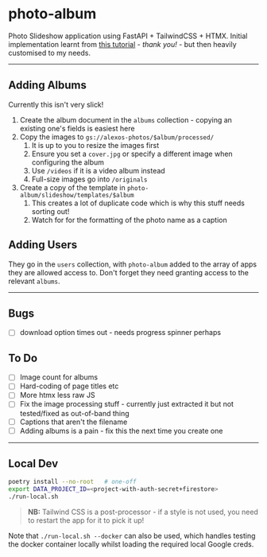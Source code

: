 # photo-album

Photo Slideshow application using FastAPI + TailwindCSS + HTMX. Initial implementation learnt from [this tutorial](https://github.com/tataraba/simplesite/tree/main) - _thank you!_ - but then heavily customised to my needs.

---

## Adding Albums

Currently this isn't very slick!

1. Create the album document in the `albums` collection - copying an existing one's fields is easiest here
2. Copy the images to `gs://alexos-photos/$album/processed/`
   1. It is up to you to resize the images first
   2. Ensure you set a `cover.jpg` or specify a different image when configuring the album
   3. Use `/videos` if it is a video album instead
   4. Full-size images go into `/originals`
3. Create a copy of the template in `photo-album/slideshow/templates/$album`
   1. This creates a lot of duplicate code which is why this stuff needs sorting out!
   2. Watch for for the formatting of the photo name as a caption

## Adding Users

They go in the `users` collection, with `photo-album` added to the array of apps they are allowed access to. Don't forget they need granting access to the relevant `albums`.

---

## Bugs

- [ ] download option times out - needs progress spinner perhaps

## To Do

- [ ] Image count for albums
- [ ] Hard-coding of page titles etc
- [ ] More htmx less raw JS
- [ ] Fix the image processing stuff - currently just extracted it but not tested/fixed as out-of-band thing
- [ ] Captions that aren't the filename
- [ ] Adding albums is a pain - fix this the next time you create one

---

## Local Dev

```sh
poetry install --no-root   # one-off
export DATA_PROJECT_ID=<project-with-auth-secret+firestore>
./run-local.sh
```

> **NB:** Tailwind CSS is a post-processor - if a style is not used, you need to restart the app for it to pick it up!

Note that `./run-local.sh --docker` can also be used, which handles testing the docker container locally whilst loading the required local Google creds.
